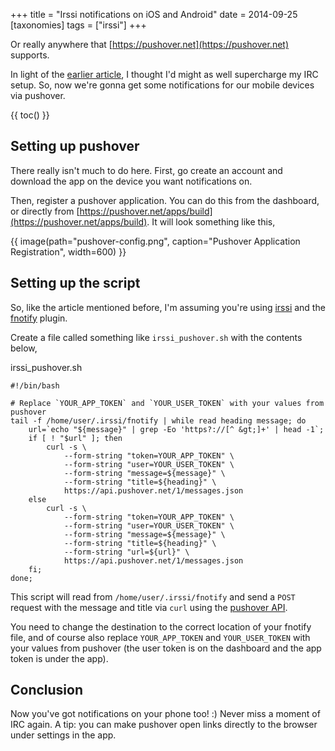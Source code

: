 +++
title = "Irssi notifications on iOS and Android"
date = 2014-09-25
[taxonomies]
tags = ["irssi"]
+++

Or really anywhere that [https://pushover.net](https://pushover.net) supports.


In light of the [earlier article](@/posts/2014-09-24-local-notifications-from-irssi-on-a-remote-server/index.md), I thought I'd might as well supercharge my IRC setup. So, now we're gonna get some notifications for our mobile devices via pushover.

<div></div><!-- more -->

{{ toc() }}

## Setting up pushover
There really isn't much to do here. First, go create an account and download the app on the device you want notifications on.

Then, register a pushover application. You can do this from the dashboard, or
directly from [https://pushover.net/apps/build](https://pushover.net/apps/build). It will look something like this,

{{ image(path="pushover-config.png", caption="Pushover Application Registration", width=600) }}


## Setting up the script

So, like the article mentioned before, I'm assuming you're using [irssi](http://www.irssi.org) and the [fnotify](http://www.leemhuis.info/files/fnotify/fnotify) plugin.

Create a file called something like `irssi_pushover.sh` with the contents below,

<div class="snippet-title">irssi_pushover.sh</div>

```bash,linenos
#!/bin/bash

# Replace `YOUR_APP_TOKEN` and `YOUR_USER_TOKEN` with your values from pushover
tail -f /home/user/.irssi/fnotify | while read heading message; do
    url=`echo "${message}" | grep -Eo 'https?://[^ &gt;]+' | head -1`;
    if [ ! "$url" ]; then
        curl -s \
            --form-string "token=YOUR_APP_TOKEN" \
            --form-string "user=YOUR_USER_TOKEN" \
            --form-string "message=${message}" \
            --form-string "title=${heading}" \
            https://api.pushover.net/1/messages.json
    else
        curl -s \
            --form-string "token=YOUR_APP_TOKEN" \
            --form-string "user=YOUR_USER_TOKEN" \
            --form-string "message=${message}" \
            --form-string "title=${heading}" \
            --form-string "url=${url}" \
            https://api.pushover.net/1/messages.json
    fi;
done;
```

This script will read from `/home/user/.irssi/fnotify` and send a `POST` request
with the message and title via `curl` using the [pushover API](https://pushover.net/api).

You need to change the destination to the correct location of your fnotify
file, and of course also replace `YOUR_APP_TOKEN` and `YOUR_USER_TOKEN` with your values from pushover (the user token is on the dashboard and the app token is under the app).


## Conclusion

Now you've got notifications on your phone too! :) Never miss a moment of IRC again. A tip: you can make pushover open links directly to the browser under settings in the app.
